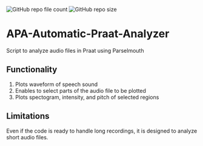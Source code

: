 ![GitHub repo file count](https://img.shields.io/github/directory-file-count/IParraMartin/APA-Automatic-Praat-Analyzer)
![GitHub repo size](https://img.shields.io/github/repo-size/IParraMartin/APA-Automatic-Praat-Analyzer?color=red)

# APA-Automatic-Praat-Analyzer
Script to analyze audio files in Praat using Parselmouth

Functionality
-------------
1. Plots waveform of speech sound
2. Enables to select parts of the audio file to be plotted
2. Plots spectogram, intensity, and pitch of selected regions

Limitations
-------------
Even if the code is ready to handle long recordings, it is designed to analyze short audio files. 

